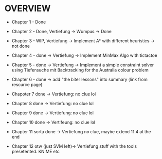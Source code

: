 # OVERVIEW

- Chapter 1 - Done

- Chapter 2 - Done, Vertiefung -> Wumpus -> Done

- Chapter 3 - WIP, Vertiefung -> Implement A* with different heuristics -> not done

- Chapter 4 - done -> Vertiefung -> Implement MinMax Algo with tictactoe

- Chapter 5 - done -> Vertiefung -> Implement a simple constraint solver using Tiefensuche mit Backtracking for the Australia colour problem

- Chapter 6 - done -> add "the biter lessons" into summary (link from resource page)

- Chapoter 7 done -> Vertiefung: no clue lol

- Chapter 8 done -> Vertiefung: no clue lol

- Chapter 9 done -> Vertiefung: no clue lol

- Chapter 10 done -> Vertifeung: no clue lol

- Chapter 11 sorta done -> Vertiefung no clue, maybe extend 11.4 at the end

- Chapter 12 otw (just SVM left)-> Vertiefung stuff with the tools presetented. KNIME etc